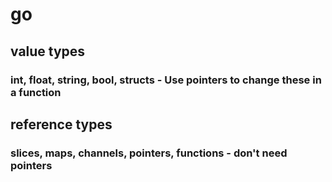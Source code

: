 # go

## value types

### int, float, string, bool, structs - Use pointers to change these in a function

## reference types

### slices, maps, channels, pointers, functions - don't need pointers
